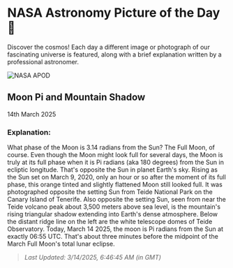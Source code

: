 
  # NASA Astronomy Picture of the Day 🌌

  Discover the cosmos! Each day a different image or photograph of our fascinating universe is featured, along with a brief explanation written by a professional astronomer.

![NASA APOD](https://apod.nasa.gov/apod/image/2503/MoonriseShadowDLopez_1.jpg)

## Moon Pi and Mountain Shadow

14th March 2025

### Explanation: 

What phase of the Moon is 3.14 radians from the Sun? The Full Moon, of course. Even though the Moon might look full for several days, the Moon is truly at its full phase when it is Pi radians (aka 180 degrees) from the Sun in ecliptic longitude. That's opposite the Sun in planet Earth's sky. Rising as the Sun set on March 9, 2020, only an hour or so after the moment of its full phase, this orange tinted and slightly flattened Moon still looked full. It was photographed opposite the setting Sun from Teide National Park on the Canary Island of Tenerife. Also opposite the setting Sun, seen from near the Teide volcano peak about 3,500 meters above sea level, is the mountain's rising triangular shadow extending into Earth's dense atmosphere. Below the distant ridge line on the left are the white telescope domes of Teide Observatory. Today, March 14 2025, the moon is Pi radians from the Sun at exactly 06:55 UTC. That's about three minutes before the midpoint of the March Full Moon's total lunar eclipse.

> _Last Updated: 3/14/2025, 6:46:45 AM (in GMT)_
